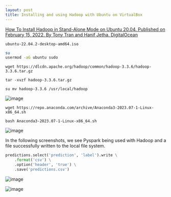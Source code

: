 ```yaml
---
layout: post
title: Installing and using Hadoop with Ubuntu on VirtualBox
---
```


[How To Install Hadoop in Stand-Alone Mode on Ubuntu 20.04. Published on February 15, 2022. By Tony Tran and Hanif Jetha. DigitalOcean](https://www.digitalocean.com/community/tutorials/how-to-install-hadoop-in-stand-alone-mode-on-ubuntu-20-04)

`ubuntu-22.04.2-desktop-amd64.iso`

```bash
su
usermod -aG ubuntu sudo
```

`wget https://dlcdn.apache.org/hadoop/common/hadoop-3.3.6/hadoop-3.3.6.tar.gz`

`tar -xvzf hadoop-3.3.6.tar.gz`

`su mv hadoop-3.3.6 /usr/local/hadoop`

![image](https://github.com/jordanbell2357/jordanbell2357.github.io/assets/47544607/27948f3f-a26a-49bc-b356-f5d834bf2da0)

`wget https://repo.anaconda.com/archive/Anaconda3-2023.07-1-Linux-x86_64.sh`

`bash Anaconda3-2023.07-1-Linux-x86_64.sh`

![image](https://github.com/jordanbell2357/jordanbell2357.github.io/assets/47544607/5e6176c9-d4f3-46f2-bfa1-8237e401d1b0)

In the following screenshots, we see Pyspark being used with Hadoop and a file successfully written to the local file system.

```python
predictions.select('prediction', 'label').write \
    .format('csv') \
    .option('header', 'true') \
    .save('predictions.csv')
```

![image](https://github.com/jordanbell2357/jordanbell2357.github.io/assets/47544607/e79d3191-ce4f-4be4-b342-6395116fad18)

![image](https://github.com/jordanbell2357/jordanbell2357.github.io/assets/47544607/1d2421ab-fd3d-4320-abc5-6397f1de31ae)
